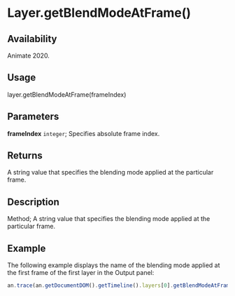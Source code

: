 # Layer.getBlendModeAtFrame()

## Availability

Animate 2020.

## Usage

layer.getBlendModeAtFrame(frameIndex)  

## Parameters

**frameIndex** `integer`; Specifies absolute frame index.

## Returns

A string value that specifies the blending mode applied at the particular frame.

## Description

Method; A string value that specifies the blending mode applied at the particular frame.

## Example

The following example displays the name of the blending mode applied at the first frame of the first layer in the Output panel:

```javascript
an.trace(an.getDocumentDOM().getTimeline().layers[0].getBlendModeAtFrame(0));
```
